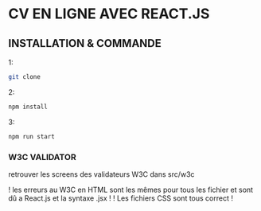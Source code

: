 # CV EN LIGNE AVEC REACT.JS #

## INSTALLATION & COMMANDE ##


1:
```bash
git clone
```
2:
```bash
npm install
```

3:
```bash
npm run start
```

### W3C VALIDATOR ###

retrouver les screens des validateurs W3C dans src/w3c

! les erreurs au W3C en HTML sont les mêmes pour tous les fichier et sont dû a React.js et la syntaxe .jsx !
! Les fichiers CSS sont tous correct !